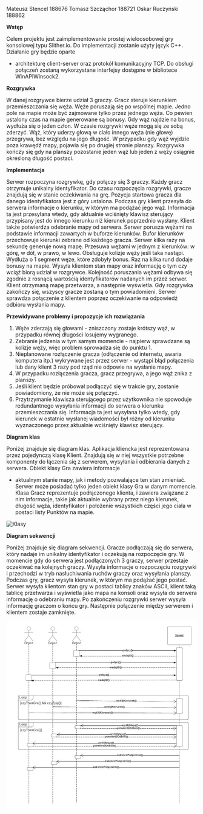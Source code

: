 ﻿Mateusz Stencel 188676 Tomasz Szcząchor 188721 Oskar Ruczyński 188862   

**Wstęp**

Celem projektu jest zaimplementowanie prostej wieloosobowej gry konsolowej typu Slither.io. Do implementacji zostanie użyty język C++. Działanie gry będzie oparte

- architekturę client-server oraz protokół komunikacyjny TCP. Do obsługi połączeń zostaną wykorzystane interfejsy dostępne w bibliotece WinAPIWinsock2.

**Rozgrywka**

W danej rozgrywce bierze udział 3 graczy. Gracz steruje kierunkiem przemieszczania się węża. Węże poruszają się po wspólnej mapie. Jedno pole na mapie może być zajmowane tylko przez jednego węża. Co pewien ustalony czas na mapie generowane są bonusy. Gdy wąż najdzie na bonus, wydłuża się o jeden człon. W czasie rozgrywki węże mogą się ze sobą zderzyć. Wąż, który uderzy głową w ciało innego węża (nie głowę) przegrywa, bez względu na jego długość. W przypadku gdy wąż wyjdzie poza krawędź mapy, pojawia się po drugiej stronie planszy. Rozgrywka kończy się gdy na planszy pozostanie jeden wąż lub jeden z węży osiągnie określoną długość postaci.

**Implementacja**

Serwer rozpoczyna rozgrywkę, gdy połączy się 3 graczy. Każdy gracz otrzymuje unikalny identyfikator. Do czasu rozpoczęcia rozgrywki, gracze znajdują się w stanie oczekiwania na grę. Pozycja startowa gracza dla danego identyfikatora jest z góry ustalona. Podczas gry klient przesyła do serwera informacje o kierunku, w którym ma podążać jego wąż. Informacja ta jest przesyłana wtedy, gdy aktualnie wciśnięty klawisz sterujący przypisany jest do innego kierunku niż kierunek poprzednio wysłany. Klient także potwierdza odebranie mapy od serwera. Serwer porusza wężami na podstawie informacji zawartych w buforze kierunków. Bufor kierunków przechowuje kierunki zebrane od każdego gracza. Serwer kilka razy na sekundę generuje nową mapę. Przesuwa wężami w jednym z kierunków: w górę, w dół, w prawo, w lewo. Obsługuje kolizje węży jeśli taka nastąpi. Wydłuża o 1 segment węże, które zdobyły bonus. Raz na kilka rund dodaje bonusy na mapie. Wysyła klientom stan mapy oraz informację o tym czy wciąż biorą udział w rozgrywce. Kolejność poruszania wężami odbywa się zgodnie z rosnącą wartością identyfikatorów nadanych im przez serwer. Klient otrzymaną mapę przetwarza, a następnie wyświetla. Gdy rozgrywka zakończy się, wszyscy gracze zostaną o tym powiadomieni. Serwer sprawdza połączenie z klientem poprzez oczekiwanie na odpowiedź odbioru wysłania mapy.

**Przewidywane problemy i propozycje ich rozwiązania**

1. Węże zderzają się głowami - zniszczony zostaje krótszy wąż, w przypadku równej długości losujemy wygranego.
2. Zebranie jedzenia w tym samym momencie - najpierw sprawdzane są kolizje węży, więc problem sprowadza się do punktu 1.
1. Nieplanowane rozłączenie gracza (odłączenie od internetu, awaria komputera itp.) wykrywane jest przez serwer - wystąpi błąd połączenia lub dany klient 3 razy pod rząd nie odpowie na wysłanie mapy.
3. W przypadku rozłączenia gracza, gracz przegrywa, a jego wąż znika z planszy.
4. Jeśli klient będzie próbował podłączyć się w trakcie gry, zostanie powiadomiony, że nie może się połączyć.
5. Przytrzymanie klawisza sterującego przez użytkownika nie spowoduje redundantnego wysyłania informacji do serwera o kierunku przemieszczania się. Informacja ta jest wysyłana tylko wtedy, gdy kierunek w ostatnio wysłanej wiadomości był różny od kierunku wyznaczonego przez aktualnie wciśnięty klawisz sterujący.

**Diagram klas**

Poniżej znajduje się diagram klas. Aplikacja kliencka jest reprezentowana przez pojedynczą klasę Klient. Znajdują się w niej wszystkie potrzebne komponenty do łączenia się z serwerem, wysyłania i odbierania danych z serwera. Obiekt klasy Gra zawiera informacje

- aktualnym stanie mapy, jak i metody pozwalające ten stan zmieniać. Serwer może posiadać tylko jeden obiekt klasy Gra w danym momencie. Klasa Gracz reprezentuje podłączonego klienta, i zawiera związane z nim informacje, takie jak aktualnie wybrany przez niego kierunek, długość węża, identyfikator i położenie wszystkich części jego ciała w postaci listy Punktów na mapie.

![Klasy](klasy.png)

**Diagram sekwencji**

Poniżej znajduje się diagram sekwencji. Gracze podłączają się do serwera, który nadaje im unikalny identyfikator i oczekują na rozpoczęcie gry. W momencie gdy do serwera jest podłączonych 3 graczy, serwer przestaje oczekiwać na kolejnych graczy. Wysyła informacje o rozpoczęciu rozgrywki i przechodzi w tryb nasłuchiwania ruchów graczy oraz wysyłania planszy. Podczas gry, gracz wysyła kierunek, w którym ma podążać jego postać. Serwer wysyła klientom stan gry w postaci tablicy znaków ASCII, klient taką tablicę przetwarza i wyświetla jako mapa na konsoli oraz wysyła do serwera informację o odebraniu mapy. Po zakończeniu rozgrywki serwer wysyła informację graczom o końcu gry. Następnie połączenie między serwerem i klientem zostaje zamknięte.

![Sekwencja](sek.jpeg)
